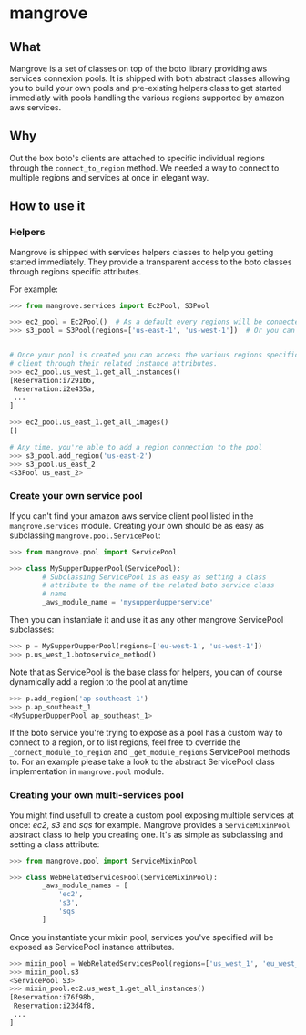 # mangrove

## What


Mangrove is a set of classes on top of the boto library providing aws services connexion pools.
It is shipped with both abstract classes allowing you to build your own pools and pre-existing helpers class to get started immediatly with pools handling the various regions supported by amazon aws services.

## Why

Out the box boto's clients are attached to specific individual regions through the ``connect_to_region`` method.
We needed a way to connect to multiple regions and services at once in elegant way.


## How to use it


### Helpers

Mangrove is shipped with services helpers classes to help you getting started immediately.
They provide a transparent access to the boto classes through regions specific attributes. 

For example:

```python
>>> from mangrove.services import Ec2Pool, S3Pool

>>> ec2_pool = Ec2Pool()  # As a default every regions will be connected
>>> s3_pool = S3Pool(regions=['us-east-1', 'us-west-1'])  # Or you can specify the one you're interested in


# Once your pool is created you can access the various regions specific
# client through their related instance attributes. 
>>> ec2_pool.us_west_1.get_all_instances()
[Reservation:i7291b6,
 Reservation:i2e435a,
 ...
]

>>> ec2_pool.us_east_1.get_all_images()
[]

# Any time, you're able to add a region connection to the pool
>>> s3_pool.add_region('us-east-2')
>>> s3_pool.us_east_2
<S3Pool us_east_2>
```

### Create your own service pool

If you can't find your amazon aws service client pool listed in the ``mangrove.services`` module.
Creating your own should be as easy as subclassing ``mangrove.pool.ServicePool``:

```python
>>> from mangrove.pool import ServicePool

>>> class MySupperDupperPool(ServicePool):
        # Subclassing ServicePool is as easy as setting a class
        # attribute to the name of the related boto service class
        # name
        _aws_module_name = 'mysupperdupperservice'
```

Then you can instantiate it and use it as any other mangrove ServicePool subclasses:

```python
>>> p = MySupperDupperPool(regions=['eu-west-1', 'us-west-1'])
>>> p.us_west_1.botoservice_method()
```

Note that as ServicePool is the base class for helpers, you can of course dynamically add a region to the pool at anytime

```python
>>> p.add_region('ap-southeast-1')
>>> p.ap_southeast_1
<MySupperDupperPool ap_southeast_1>
```

If the boto service you're trying to expose as a pool has a custom way to connect to a region, or
to list regions, feel free to override the ``_connect_module_to_region`` and ``_get_module_regions`` ServicePool methods to.
For an example please take a look to the abstract ServicePool class implementation in ``mangrove.pool`` module.


### Creating your own multi-services pool

You might find usefull to create a custom pool exposing multiple services at once: *ec2*, *s3* and *sqs* for example.
Mangrove provides a ``ServiceMixinPool`` abstract class to help you creating one. It's as simple as subclassing
and setting a class attribute:

```python
>>> from mangrove.pool import ServiceMixinPool

>>> class WebRelatedServicesPool(ServiceMixinPool):
        _aws_module_names = [
            'ec2',
            's3',
            'sqs
        ]
```

Once you instantiate your mixin pool, services you've specified will be exposed as ServicePool instance attributes.

```python
>>> mixin_pool = WebRelatedServicesPool(regions=['us_west_1', 'eu_west_1'])
>>> mixin_pool.s3
<ServicePool S3>
>>> mixin_pool.ec2.us_west_1.get_all_instances()
[Reservation:i76f98b,
 Reservation:i23d4f8,
 ...
]
```


